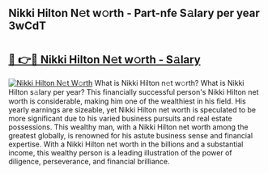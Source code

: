 ## Nikki Hilton N𝚎t w𝚘rth - Part-nfe S𝚊lary per year 3wCdT

# <h2><a href="http://gc47vbl.nevu.top/?p=Nikki+Hilton">🔗 👉🔴 Nikki Hilton N𝚎t w𝚘rth - S𝚊lary</a></h2>

[![Nikki Hilton N𝚎t W𝚘rth](https://i.imgur.com/Oavwk0R.jpeg)](http://gc47vbl.nevu.top/?p=Nikki+Hilton)
What is Nikki Hilton n𝚎t w𝚘rth? What is Nikki Hilton s𝚊lary per year?
This financially successful person's Nikki Hilton net worth is considerable, making him one of the wealthiest in his field. His yearly earnings are sizeable, yet Nikki Hilton net worth is speculated to be more significant due to his varied business pursuits and real estate possessions. This wealthy man, with a Nikki Hilton net worth among the greatest globally, is renowned for his astute business sense and financial expertise. With a Nikki Hilton net worth in the billions and a substantial income, this wealthy person is a leading illustration of the power of diligence, perseverance, and financial brilliance.
